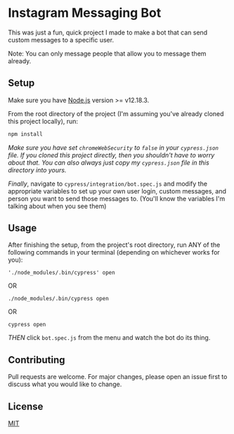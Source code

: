# Instagram Messaging Bot
This was just a fun, quick project I made to make a bot that can send custom messages to a specific user.

Note: You can only message people that allow you to message them already.
## Setup

Make sure you have [Node.js](https://nodejs.org/) version >= v12.18.3.

From the root directory of the project (I'm assuming you've already cloned this project locally), run:
```bash
npm install
```

*Make sure you have set `chromeWebSecurity` to `false` in your `cypress.json` file. If you cloned this project directly, then you shouldn't have to worry about that. You can also always just copy my `cypress.json` file in this directory into yours.*

*Finally*, navigate to `cypress/integration/bot.spec.js` and modify the appropriate variables to set up your own user login, custom messages, and person you want to send those messages to. (You'll know the variables I'm talking about when you see them)
## Usage

After finishing the setup, from the project's root directory, run ANY of the following commands in your terminal (depending on whichever works for you):

`'./node_modules/.bin/cypress' open`

OR

`./node_modules/.bin/cypress open`

OR

`cypress open`

*THEN* click `bot.spec.js` from the menu and watch the bot do its thing.
## Contributing
Pull requests are welcome. For major changes, please open an issue first to discuss what you would like to change.

## License
[MIT](https://choosealicense.com/licenses/mit/)